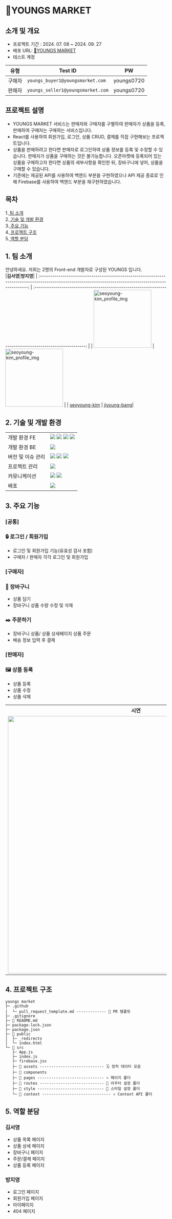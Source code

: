 # 🛒YOUNGS MARKET

## 소개 및 개요
* 프로젝트 기간 : 2024. 07. 08 ~ 2024. 09. 27
* 배포 URL: [🔗YOUNGS MARKET](https://youngs-market.netlify.app/)
* 테스트 계정
  
| 유형 | Test ID | PW |
| ------ | ------ |------ |
| 구매자 | `youngs_buyer1@youngsmarket.com` |youngs0720|
| 판매자 | `youngs_seller1@youngsmarket.com`|youngs0720|

## 프로젝트 설명
* YOUNGS MARKET 서비스는 판매자와 구매자를 구별하여 판매자가 상품을 등록, 판매하여 구매자는 구매하는 서비스입니다.
* React를 사용하여 회원가입, 로그인, 상품 CRUD, 결제를 직접 구현해보는 프로젝트입니다.
* 상품을 판매하려고 한다면 판매자로 로그인하여 상품 정보를 등록 및 수정할 수 있습니다. 판매자가 상품을 구매하는 것은 불가능합니다. 오픈마켓에 등록되어 있는 상품을 구매하고자 한다면 상품의 세부사항을 확인한 뒤, 장바구니에 넣어, 상품을 구매할 수 있습니다.
* 기존에는 제공된 API를 사용하여 백엔드 부분을 구현하였으나 API 제공 종료로 인해 Firebase를 사용하여 백엔드 부분을 재구현하였습니다.

## 목차
1.[ 팀 소개](#1-팀-소개)  
2.[ 기술 및 개발 환경](#2-기술-및-개발-환경)  
3.[ 주요 기능](#3-주요-기능)  
4.[ 프로젝트 구조](#4-프로젝트-구조)  
5.[ 역할 분담](#5-역할-분담)  

## 1. 팀 소개


안녕하세요. 저희는 2명의 Front-end 개발자로 구성된 YOUNGS 입니다.  
|**김서영**|**방지영**|
| :------------------------------------------------------------------------------------------------------------------------------------------------------: | :-------------------------------------------------------------------------------------------------------: | 
| <img width="180" alt="seoyoung-kim_profile_img" src="https://avatars.githubusercontent.com/u/124869695?v=4"> | <img width="180"  alt="seoyoung-kim_profile_img" src="https://avatars.githubusercontent.com/u/112460285?v=4"> | 
| [seoyoung-kim](https://github.com/doong2imdang) |  [jiyoung-bang](https://github.com/marrron)|


## 2. 기술 및 개발 환경
<table class="tg">
<tbody>
   <tr>
    <td class="tg-0pky">개발 환경 FE<br></td>
    <td class="tg-0pky"><img src="https://img.shields.io/badge/react-61DAFB?style=for-the-badge&logo=react&logoColor=black"> <img src="https://img.shields.io/badge/context API-83B81A?style=for-the-badge&logo=react&logoColor=white"> <img src="https://img.shields.io/badge/axios-5A29E4?style=for-the-badge&logo=axios&logoColor=white"> <img src="https://img.shields.io/badge/styledcomponents-DB7093?style=for-the-badge&logo=styledcomponents&logoColor=white">
<br></td>
  </tr>
   <tr>
    <td class="tg-0pky">개발 환경 BE<br></td>
    <td class="tg-0pky"><img src="https://img.shields.io/badge/firebase-FFCA28?style=for-the-badge&logo=firebase&logoColor=white"></td>
  </tr>
  <tr>
    <td class="tg-0pky">버전 및 이슈 관리</td>
    <td class="tg-0pky"><img src="https://img.shields.io/badge/git-F05032?style=for-the-badge&logo=git&logoColor=white"> <img src="https://img.shields.io/badge/github-181717?style=for-the-badge&logo=github&logoColor=white"> <img src="https://img.shields.io/badge/notion-000000?style=for-the-badge&logo=notion&logoColor=white"></td>
  </tr>
  <tr>
    <td class="tg-0pky">프로젝트 관리</td>
    <td class="tg-0pky"><img src="https://img.shields.io/badge/github pull requests-181717?style=for-the-badge&logo=github&logoColor=white"></td>
  </tr>
  <tr>
    <td class="tg-0pky">커뮤니케이션</td>
    <td class="tg-0pky"><img src="https://img.shields.io/badge/notion-000000?style=for-the-badge&logo=notion&logoColor=white"> <img src="https://img.shields.io/badge/discord-5865F2?style=for-the-badge&logo=discord&logoColor=white"></td>
  </tr>
  <tr>
    <td class="tg-0pky">배포</td>
    <td class="tg-0pky"><img src="https://img.shields.io/badge/netlify-00C7B7?style=for-the-badge&logo=netlify&logoColor=white"></td>
  </tr>
</tbody>
</table>

## 3. 주요 기능
### [공통]
### 🔒 로그인 / 회원가입
* 로그인 및 회원가입 기능(유효성 검사 포함)
* 구매자 / 판매자 각각 로그인 및 회원가입 
  
### [구매자]
### 👜 장바구니
* 상품 담기
* 장바구니 상품 수량 수정 및 삭제 

### ✒️ 주문하기
* 장바구니 상품/ 상품 상세페이지 상품 주문
* 배송 정보 입력 후 결제

### [판매자]
### 🖼 상품 등록
* 상품 등록
* 상품 수정
* 상품 삭제

<table>
    <tbody>
        <tr></tr>
        <tr>
            <th>시연</th>
            <th>설명</th>
        </tr>
        <tr>
            <td><img src="https://github.com/user-attachments/assets/269786a1-262d-4b68-ba5d-6daec0708322"
                  width="800px"  alt=""></td>
            <td>판매회원 로그인<ul>
                    <li>판매 회원 로그인</li>
                </ul>
            </td>
        </tr>
    </tbody>
</table>

## 4. 프로젝트 구조
```
youngs market
├─ .github
│  └─ pull_request_template.md ------------- 🔖 PR 템플릿
├─ .gitignore
├─ 📌 README.md
├─ package-lock.json
├─ package.json
├─ 📁 public
│  ├─ _redirects
│  └─ index.html
└─ 📁 src
   ├─ App.js
   ├─ index.js
   ├─ firebase.jsx
   ├─ 📁 assets ---------------------------- 🗓️ 정적 데이터 모음
   ├─ 📁 components
   ├─ 📁 pages ----------------------------- ⚛️ 페이지 폴더
   ├─ 📁 routes ---------------------------- 🧭 라우터 설정 폴더
   ├─ 📁 style ----------------------------- 💄 스타일 설정 폴더
   └─ 📁 context ------------------------------ ⚛️ Context API 폴더
```

## 5. 역할 분담
### 김서영
* 상품 목록 페이지
* 상품 상세 페이지
* 장바구니 페이지
* 주문/결제 페이지
* 상품 등록 페이지
  
### 방지영
* 로그인 페이지
* 회원가입 페이지
* 마이페이지
* 404 페이지


